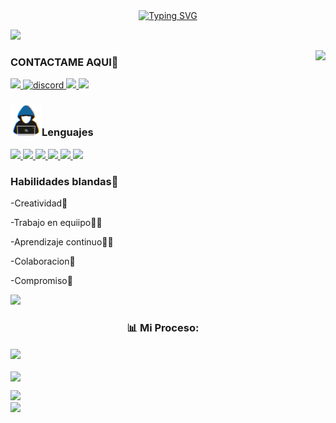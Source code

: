 <div align="center">
    <a href="https://git.io/typing-svg"><img src="https://readme-typing-svg.demolab.com?font=Fira+Code&pause=1000&color=188CB1&size=25&center=true&vCenter=true&width=600&height=100&lines=¡Hola!+Soy+Santiago+Castro+👋;Estudiante+de+Programaci%C3%B3n+en+UTN+👨🏻‍🎓;Programador+en+Desarrollo+💪; 🔵​🔵​🔵​🔵​🔵⚪​⚪​⚪⚪🟡⚪​⚪⚪⚪🔵​🔵​🔵​🔵​🔵​" alt="Typing SVG" /></a>
</div>
    
<img src="https://user-images.githubusercontent.com/73097560/115834477-dbab4500-a447-11eb-908a-139a6edaec5c.gif"><br>

<img align="right" height="500" src="https://i.postimg.cc/tJhd5gds/animation-500-kxa883sd.gif"></img>

<h3 aling="left">CONTACTAME AQUI🤝</h3>
 <a  href="https://santiagomkastro10@gmail.com/" 
<div align="left"> 
    <img src="https://user-images.githubusercontent.com/76783198/182482940-c4a2a044-de93-4450-b354-9628cbb175c9.svg"/>
  </div>
    </a>
</div>

<a href="https://discord.com/users/1133553384029429821">
    <img src="https://skillicons.dev/icons?i=discord"alt="discord" height="50" width="50"/>
</a>

<a href="https://www.instagram.com/santi.castro.8/">
    <img src="https://skillicons.dev/icons?i=instagram" />
</a>

<a href="">
    <img src="https://skillicons.dev/icons?i=linkedin" />
</a>

<h3 aling="left"><picture><img src="https://github.com/0xAbdulKhalid/0xAbdulKhalid/raw/main/assets/mdImages/about_me.gif" width=50px></picture>Lenguajes</h3>

  <a href="https://skillicons.dev">
    <img src="https://skillicons.dev/icons?i=java" />
  </a>

  <a href="https://skillicons.dev">
    <img src="https://skillicons.dev/icons?i=js" />
  </a>

  <a href="https://skillicons.dev">
    <img src="https://skillicons.dev/icons?i=py" />
  </a>


  <a href="https://skillicons.dev">
    <img src="https://skillicons.dev/icons?i=vscode" />
  </a>

  <a href="https://skillicons.dev">
    <img src="https://skillicons.dev/icons?i=git" />
  </a>

  <a href="https://skillicons.dev">
    <img src="https://skillicons.dev/icons?i=github" />
  </a>


<h3>Habilidades blandas💯​​</h3>

-Creatividad📝​

-Trabajo en equiipo🤜​🤛​

-Aprendizaje continuo👨‍🏫​

-Colaboracion🔧​

-Compromiso👊​

<img src="https://user-images.githubusercontent.com/73097560/115834477-dbab4500-a447-11eb-908a-139a6edaec5c.gif"><br>

<h3 align="center">📊 Mi Proceso:</h3>

<div>
<img align="center" src="https://github-readme-stats.vercel.app/api?username=Santiago-Castro8&theme=tokyonight&hide_border=false&include_all_commits=false&count_private=false"></img>
<br>
<br>
<img align="center" src="https://github-readme-streak-stats.herokuapp.com/?user=Santiago-Castro8&theme=tokyonight&hide_border=false"></img>
</div>

<img src="https://user-images.githubusercontent.com/73097560/115834477-dbab4500-a447-11eb-908a-139a6edaec5c.gif"><br>
[![](https://visitcount.itsvg.in/api?id=Santiago-Castro8&icon=0&color=0)](https://visitcount.itsvg.in)



